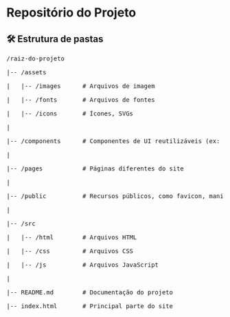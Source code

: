 # Repositório do Projeto

## 🛠 Estrutura de pastas
<pre>
/raiz-do-projeto<br>
|-- /assets<br>
|   |-- /images      # Arquivos de imagem<br>
|   |-- /fonts       # Arquivos de fontes<br>
|   |-- /icons       # Ícones, SVGs<br>
|<br>
|-- /components      # Componentes de UI reutilizáveis (ex: cabeçalhos, rodapés)<br>
|<br>
|-- /pages           # Páginas diferentes do site<br>
|<br>
|-- /public          # Recursos públicos, como favicon, manifest, etc.<br>
|<br>
|-- /src<br>
|   |-- /html        # Arquivos HTML<br>
|   |-- /css         # Arquivos CSS<br>
|   |-- /js          # Arquivos JavaScript<br>
|<br>
|-- README.md        # Documentação do projeto<br>
|-- index.html       # Principal parte do site<br>
